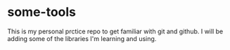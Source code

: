 
# some-tools

This is my personal prctice repo to get familiar with git and github. I will be adding some of the libraries I'm learning and using.
